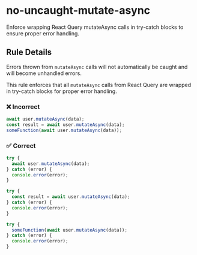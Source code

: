 # no-uncaught-mutate-async

Enforce wrapping React Query mutateAsync calls in try-catch blocks to ensure proper error handling.

## Rule Details

Errors thrown from `mutateAsync` calls will not automatically be caught and will become unhandled errors.

This rule enforces that all `mutateAsync` calls from React Query are wrapped in try-catch blocks for proper error handling.

### ❌ Incorrect

```ts
await user.mutateAsync(data);
const result = await user.mutateAsync(data);
someFunction(await user.mutateAsync(data));
```

### ✅ Correct

```ts
try {
  await user.mutateAsync(data);
} catch (error) {
  console.error(error);
}

try {
  const result = await user.mutateAsync(data);
} catch (error) {
  console.error(error);
}

try {
  someFunction(await user.mutateAsync(data));
} catch (error) {
  console.error(error);
}
```
